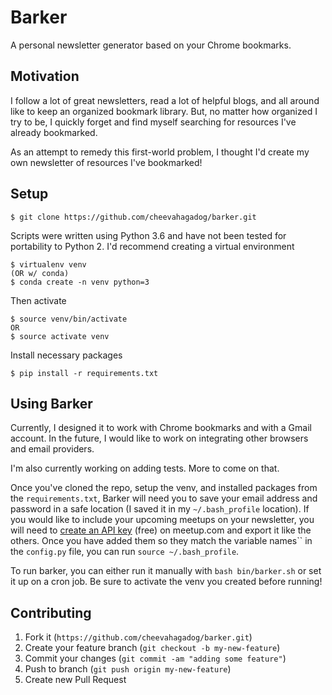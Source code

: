 Barker
======

A personal newsletter generator based on your Chrome bookmarks.

Motivation
----------
I follow a lot of great newsletters, read a lot of helpful blogs, and all around like to keep an organized bookmark library. But, no matter how organized I try to be, I quickly forget and find myself searching for resources I've already bookmarked.

As an attempt to remedy this first-world problem, I thought I'd create my own newsletter of resources I've bookmarked!

Setup
-----
```
$ git clone https://github.com/cheevahagadog/barker.git
```

Scripts were written using Python 3.6 and have not been tested for portability to Python 2.
I'd recommend creating a virtual environment
```
$ virtualenv venv
(OR w/ conda)
$ conda create -n venv python=3
```
Then activate
```
$ source venv/bin/activate
OR
$ source activate venv
```
Install necessary packages
```
$ pip install -r requirements.txt
```

Using Barker
------------
Currently, I designed it to work with Chrome bookmarks and with a Gmail account. In the future, I would like to work on 
integrating other browsers and email providers.

I'm also currently working on adding tests. More to come on that.

Once you've cloned the repo, setup the venv, and installed packages from the `requirements.txt`, Barker will need you to 
save your email address and password in a safe location (I saved it in my `~/.bash_profile` location). If you would like
to include your upcoming meetups on your newsletter, you will need to [create an API key](https://www.meetup.com/meetup_api/) 
(free) on meetup.com and export
it like the others. Once you have added them so they match the variable names`` in the `config.py` file, you can run
`source ~/.bash_profile`.

To run barker, you can either run it manually with `bash bin/barker.sh` or set it up on a cron job. Be sure to activate 
the venv you created before running!

Contributing
------------
1. Fork it (`https://github.com/cheevahagadog/barker.git`)
2. Create your feature branch (`git checkout -b my-new-feature`)
3. Commit your changes (`git commit -am "adding some feature"`)
4. Push to branch (`git push origin my-new-feature`)
5. Create new Pull Request
